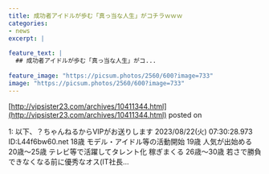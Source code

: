 ```yaml
---
title: 成功者アイドルが歩む「真っ当な人生」がコチラｗｗｗ
categories:
- news
excerpt: |
  
feature_text: |
  ## 成功者アイドルが歩む「真っ当な人生」がコ...
  
feature_image: "https://picsum.photos/2560/600?image=733"
image: "https://picsum.photos/2560/600?image=733"
---
```


[http://vipsister23.com/archives/10411344.html](http://vipsister23.com/archives/10411344.html)
posted on 

<!--more-->

1: 以下、？ちゃんねるからVIPがお送りします 2023/08/22(火) 07:30:28.973 ID:L44f6bw60.net 18歳 モデル・アイドル等の活動開始 19歳 人気が出始める 20歳～25歳 テレビ等で活躍してタレント化 稼ぎまくる 26歳～30歳 若さで勝負できなくなる前に優秀なオス(IT社長...
